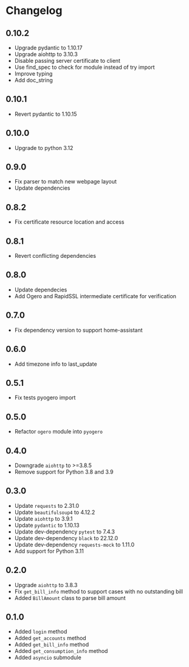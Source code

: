 # Changelog

## 0.10.2

- Upgrade pydantic to 1.10.17
- Upgrade aiohttp to 3.10.3
- Disable passing server certificate to client
- Use find_spec to check for module instead of try import
- Improve typing
- Add doc_string

## 0.10.1

- Revert pydantic to 1.10.15

## 0.10.0

- Upgrade to python 3.12

## 0.9.0

- Fix parser to match new webpage layout
- Update dependencies

## 0.8.2

- Fix certificate resource location and access

## 0.8.1

- Revert conflicting dependencies

## 0.8.0

- Update dependecies
- Add Ogero and RapidSSL intermediate certificate for verification

## 0.7.0

- Fix dependency version to support home-assistant

## 0.6.0

- Add timezone info to last_update

## 0.5.1

- Fix tests pyogero import

## 0.5.0

- Refactor `ogero` module into `pyogero`

## 0.4.0

- Downgrade `aiohttp` to >=3.8.5
- Remove support for Python 3.8 and 3.9

## 0.3.0

- Update `requests` to 2.31.0
- Update `beautifulsoup4` to 4.12.2
- Update `aiohttp` to 3.9.1
- Update `pydantic` to 1.10.13
- Update dev-dependency `pytest` to 7.4.3
- Update dev-dependency `black` to 22.12.0
- Update dev-dependency `requests-mock` to 1.11.0
- Add support for Python 3.11

## 0.2.0

- Upgrade `aiohttp` to 3.8.3
- Fix `get_bill_info` method to support cases with no outstanding bill
- Added `BillAmount` class to parse bill amount

## 0.1.0

- Added `login` method
- Added `get_accounts` method
- Added `get_bill_info` method
- Added `get_consumption_info` method
- Added `asyncio` submodule
